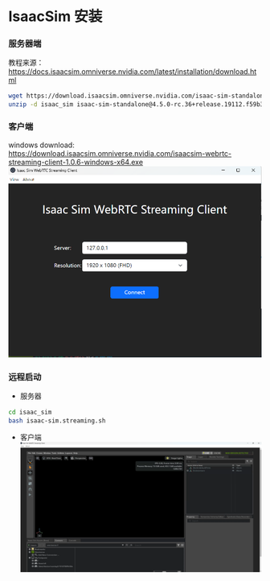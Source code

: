 # IsaacSim 安装
### 服务器端
教程来源： https://docs.isaacsim.omniverse.nvidia.com/latest/installation/download.html
```bash
wget https://download.isaacsim.omniverse.nvidia.com/isaac-sim-standalone%404.5.0-rc.36%2Brelease.19112.f59b3005.gl.linux-x86_64.release.zip
unzip -d isaac_sim isaac-sim-standalone@4.5.0-rc.36+release.19112.f59b3005.gl.linux-x86_64.release.zip
```
### 客户端
windows download: https://download.isaacsim.omniverse.nvidia.com/isaacsim-webrtc-streaming-client-1.0.6-windows-x64.exe
![alt text](icon/image.png)

### 远程启动
* 服务器
```bash
cd isaac_sim
bash isaac-sim.streaming.sh
```
* 客户端
![alt text](icon/image-1.png)
